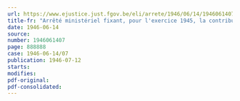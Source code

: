 ```yaml
---
url: https://www.ejustice.just.fgov.be/eli/arrete/1946/06/14/1946061407/justel
title-fr: "Arrêté ministériel fixant, pour l'exercice 1945, la contribution provisionnelle à verser au Conseil professionnel de l'Industrie céramique en liquidation"
date: 1946-06-14
source:
number: 1946061407
page: 888888
case: 1946-06-14/07
publication: 1946-07-12
starts:
modifies:
pdf-original:
pdf-consolidated:
---
```


